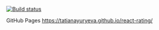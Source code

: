 [![Build status](https://ci.appveyor.com/api/projects/status/wa30x6273bt7mxf2?svg=true)](https://ci.appveyor.com/project/TatianaYuryeva/react-rating)

GitHub Pages https://tatianayuryeva.github.io/react-rating/